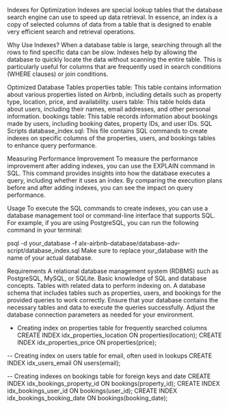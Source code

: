 Indexes for Optimization
Indexes are special lookup tables that the database search engine can use to speed up data retrieval. In essence, an index is a copy of selected columns of data from a table that is designed to enable very efficient search and retrieval operations.

Why Use Indexes?
When a database table is large, searching through all the rows to find specific data can be slow. Indexes help by allowing the database to quickly locate the data without scanning the entire table. This is particularly useful for columns that are frequently used in search conditions (WHERE clauses) or join conditions.

Optimized Database Tables
properties table: This table contains information about various properties listed on Airbnb, including details such as property type, location, price, and availability.
users table: This table holds data about users, including their names, email addresses, and other personal information.
bookings table: This table records information about bookings made by users, including booking dates, property IDs, and user IDs.
SQL Scripts
database_index.sql: This file contains SQL commands to create indexes on specific columns of the properties, users, and bookings tables to enhance query performance.

Measuring Performance Improvement
To measure the performance improvement after adding indexes, you can use the EXPLAIN command in SQL. This command provides insights into how the database executes a query, including whether it uses an index. By comparing the execution plans before and after adding indexes, you can see the impact on query performance.

Usage
To execute the SQL commands to create indexes, you can use a database management tool or command-line interface that supports SQL. For example, if you are using PostgreSQL, you can run the following command in your terminal:

psql -d your_database -f alx-airbnb-database/database-adv-script/database_index.sql
Make sure to replace your_database with the name of your actual database.

Requirements
A relational database management system (RDBMS) such as PostgreSQL, MySQL, or SQLite.
Basic knowledge of SQL and database concepts.
Tables with related data to perform indexing on.
A database schema that includes tables such as properties, users, and bookings for the provided queries to work correctly.
Ensure that your database contains the necessary tables and data to execute the queries successfully.
Adjust the database connection parameters as needed for your environment.

- Creating index on properties table for frequently searched columns
CREATE INDEX idx_properties_location ON properties(location);
CREATE INDEX idx_properties_price ON properties(price);

-- Creating index on users table for email, often used in lookups
CREATE INDEX idx_users_email ON users(email);

-- Creating indexes on bookings table for foreign keys and date
CREATE INDEX idx_bookings_property_id ON bookings(property_id);
CREATE INDEX idx_bookings_user_id ON bookings(user_id);
CREATE INDEX idx_bookings_booking_date ON bookings(booking_date);